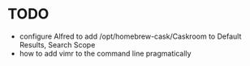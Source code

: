 # TODO

* configure Alfred to add /opt/homebrew-cask/Caskroom to Default Results, Search Scope
* how to add vimr to the command line pragmatically
